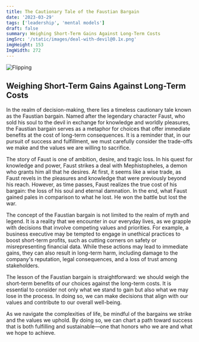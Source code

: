 ```yaml
---
title: The Cautionary Tale of the Faustian Bargain
date: '2023-03-29'
tags: ['leadership', 'mental models']
draft: false
summary: Weighing Short-Term Gains Against Long-Term Costs
imgSrc: '/static/images/deal-with-devil@0.1x.png'
imgHeight: 153
ImgWidth: 272
---
```


![Flipping](/static/images/deal-with-devil@0.1x.png)

 ## Weighing Short-Term Gains Against Long-Term Costs

In the realm of decision-making, there lies a timeless cautionary tale known as the Faustian bargain. Named after the legendary character Faust, who sold his soul to the devil in exchange for knowledge and worldly pleasures, the Faustian bargain serves as a metaphor for choices that offer immediate benefits at the cost of long-term consequences. It is a reminder that, in our pursuit of success and fulfillment, we must carefully consider the trade-offs we make and the values we are willing to sacrifice.

The story of Faust is one of ambition, desire, and tragic loss. In his quest for knowledge and power, Faust strikes a deal with Mephistopheles, a demon who grants him all that he desires. At first, it seems like a wise trade, as Faust revels in the pleasures and knowledge that were previously beyond his reach. However, as time passes, Faust realizes the true cost of his bargain: the loss of his soul and eternal damnation. In the end, what Faust gained pales in comparison to what he lost. He won the battle but lost the war.

The concept of the Faustian bargain is not limited to the realm of myth and legend. It is a reality that we encounter in our everyday lives, as we grapple with decisions that involve competing values and priorities. For example, a business executive may be tempted to engage in unethical practices to boost short-term profits, such as cutting corners on safety or misrepresenting financial data. While these actions may lead to immediate gains, they can also result in long-term harm, including damage to the company's reputation, legal consequences, and a loss of trust among stakeholders.

The lesson of the Faustian bargain is straightforward: we should weigh the short-term benefits of our choices against the long-term costs. It is essential to consider not only what we stand to gain but also what we may lose in the process. In doing so, we can make decisions that align with our values and contribute to our overall well-being.

As we navigate the complexities of life, be mindful of the bargains we strike and the values we uphold. By doing so, we can chart a path toward success that is both fulfilling and sustainable—one that honors who we are and what we hope to achieve.